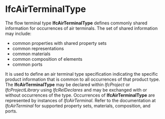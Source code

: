 IfcAirTerminalType
==================

The flow terminal type **IfcAirTerminalType** defines commonly shared information for occurrences of air terminals. The set of shared information may include:

* common properties with shared property sets
* common representations
* common materials
* common composition of elements
* common ports

It is used to define an air terminal type specification indicating the specific product information that is common to all occurrences of that product type. The **IfcAirTerminalType** may be declared within _IfcProject_ or _IfcProjectLibrary_ using _IfcRelDeclares_ and may be exchanged with or without occurrences of the type. Occurrences of **IfcAirTerminalType** are represented by instances of _IfcAirTerminal_. Refer to the documentation at _IfcAirTerminal_ for supported property sets, materials, composition, and ports.
